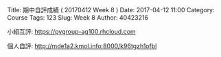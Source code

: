 Title: 期中自評成績 ( 20170412 Week 8 )
Date: 2017-04-12 11:00
Category: Course
Tags: 123
Slug: Week 8
Author: 40423216

<p>小組互評: <a href="https://pygroup-ag100.rhcloud.com">https://pygroup-ag100.rhcloud.com</a></p>

<p>個人自評: <a href="http://mde1a2.kmol.info:8000/k96tgzh1ofbl">http://mde1a2.kmol.info:8000/k96tgzh1ofbl</a></p>